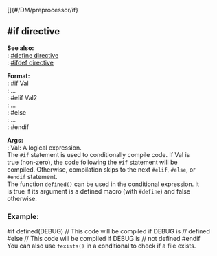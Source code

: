 []{#/DM/preprocessor/if}    
## #if directive    
**See also:**    
:   [#define directive](ref/DM/preprocessor/define)    
:   [#ifdef directive](ref/DM/preprocessor/ifdef)    
<!-- -->    
**Format:**    
:   #if Val    
:   \...    
:   #elif Val2    
:   \...    
:   #else    
:   \...    
:   #endif    
<!-- -->    
**Args:**    
:   Val: A logical expression.    
The `#if` statement is used to conditionally compile code. If Val is    
true (non-zero), the code following the `#if` statement will be    
compiled. Otherwise, compilation skips to the next `#elif`, `#else`, or    
`#endif` statement.    
The function `defined()` can be used in the conditional expression. It    
is true if its argument is a defined macro (with `#define`) and false    
otherwise.    
### Example:    
#if defined(DEBUG) // This code will be compiled if DEBUG is // defined    
#else // This code will be compiled if DEBUG is // not defined #endif    
You can also use `fexists()` in a conditional to check if a file exists.  
